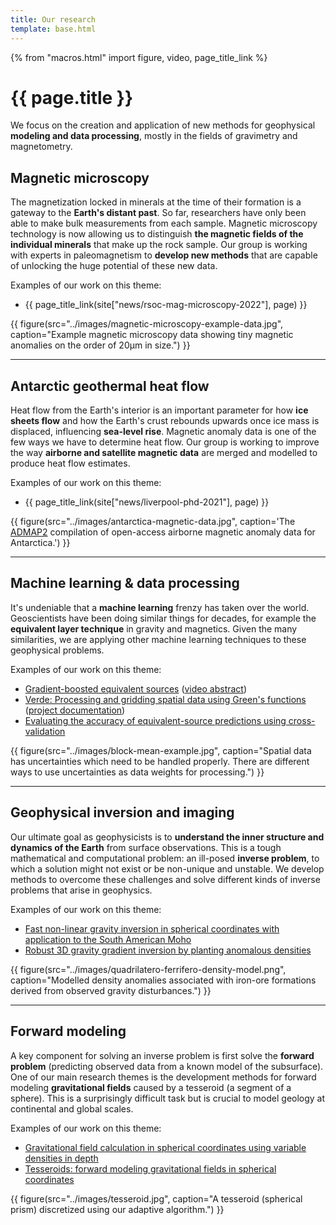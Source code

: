 ```yaml
---
title: Our research
template: base.html
---
```


{% from "macros.html" import figure, video, page_title_link %}

# {{ page.title }}

<p class="lead">
We focus on the creation and application of new methods for geophysical
<strong>modeling and data processing</strong>, mostly in the fields of
gravimetry and magnetometry.
</p>

<section class="row gy-3 gx-5">
<div class="col-md-7">

## Magnetic microscopy

The magnetization locked in minerals at the time of their formation is a
gateway to the **Earth's distant past**.
So far, researchers have only been able to make bulk measurements from each
sample.
Magnetic microscopy technology is now allowing us to distinguish **the magnetic
fields of the individual minerals** that make up the rock sample.
Our group is working with experts in paleomagnetism to **develop new methods**
that are capable of unlocking the huge potential of these new data.

Examples of our work on this theme:

* {{ page_title_link(site["news/rsoc-mag-microscopy-2022"], page) }}

</div>
<div class="col-md-5">

{{ figure(src="../images/magnetic-microscopy-example-data.jpg", caption="Example magnetic microscopy data showing tiny magnetic anomalies on the order of 20µm in size.") }}

</div>
</section>

<hr class="section-separator">

<section class="row gy-3 gx-5">
<div class="col-md-7">

## Antarctic geothermal heat flow

Heat flow from the Earth's interior is an important parameter for how **ice
sheets flow** and how the Earth's crust rebounds upwards once ice mass is
displaced, influencing **sea-level rise**.
Magnetic anomaly data is one of the few ways we have to determine heat flow.
Our group is working to improve the way **airborne and satellite magnetic
data** are merged and modelled to produce heat flow estimates.

Examples of our work on this theme:

* {{ page_title_link(site["news/liverpool-phd-2021"], page) }}

</div>
<div class="col-md-5">

{{ figure(src="../images/antarctica-magnetic-data.jpg", caption='The <a href="https://doi.org/10.1029/2018GL078153">ADMAP2</a> compilation of open-access airborne magnetic anomaly data for Antarctica.') }}

</div>
</section>

<hr class="section-separator">

<section class="row gy-3 gx-5">
<div class="col-md-7">

## Machine learning & data processing

It's undeniable that a **machine learning** frenzy has taken over the world.
Geoscientists have been doing similar things for decades, for example the
**equivalent layer technique** in gravity and magnetics. Given the many
similarities, we are applying other machine learning techniques to these
geophysical problems.

Examples of our work on this theme:
* [Gradient-boosted equivalent sources](https://github.com/compgeolab/eql-gradient-boosted) ([video abstract](https://doi.org/10.6084/m9.figshare.14515188))
* [Verde: Processing and gridding spatial data using Green's functions](https://doi.org/10.21105/joss.00957) ([project documentation](https://www.fatiando.org/verde/latest/))
* [Evaluating the accuracy of equivalent-source predictions using cross-validation](https://doi.org/10.6084/m9.figshare.12245372)

</div>
<div class="col-md-5">

{{ figure(src="../images/block-mean-example.jpg", caption="Spatial data has uncertainties which need to be handled properly. There are different ways to use uncertainties as data weights for processing.") }}

</div>
</section>

<hr class="section-separator">

<section class="row gy-3 gx-5">
<div class="col-md-7">

## Geophysical inversion and imaging

Our ultimate goal as geophysicists is to **understand the inner structure and
dynamics of the Earth** from surface observations. This is a tough mathematical
and computational problem: an ill-posed **inverse problem**, to which a
solution might not exist or be non-unique and unstable.
We develop methods to overcome these challenges and solve different kinds of
inverse problems that arise in geophysics.

Examples of our work on this theme:

* [Fast non-linear gravity inversion in spherical coordinates with application to the South American Moho](https://github.com/pinga-lab/paper-moho-inversion-tesseroids)
* [Robust 3D gravity gradient inversion by planting anomalous densities](https://github.com/pinga-lab/paper-planting-densities)

</div>
<div class="col-md-5">

{{ figure(src="../images/quadrilatero-ferrifero-density-model.png", caption="Modelled density anomalies associated with iron-ore formations derived from observed gravity disturbances.") }}

</div>
</section>

<hr class="section-separator">

<section class="row gy-3 gx-5">
<div class="col-md-7">

## Forward modeling

A key component for solving an inverse problem is first solve the **forward
problem** (predicting observed data from a known model of the subsurface).
One of our main research themes is the development methods for
forward modeling **gravitational fields** caused by a tesseroid (a segment of a
sphere).
This is a surprisingly difficult task but is crucial to model geology at
continental and global scales.

Examples of our work on this theme:

* [Gravitational field calculation in spherical coordinates using variable densities in depth](https://github.com/pinga-lab/tesseroid-variable-density)
* [Tesseroids: forward modeling gravitational fields in spherical coordinates](https://github.com/pinga-lab/paper-tesseroids)

</div>
<div class="col-md-5">

{{ figure(src="../images/tesseroid.jpg", caption="A tesseroid (spherical prism) discretized using our adaptive algorithm.") }}

</div>
</section>
